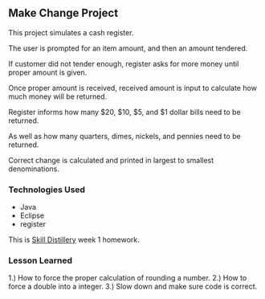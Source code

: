 ## Make Change Project
This project simulates a cash register.

The user is prompted for an item amount, and then an amount tendered.

If customer did not tender enough, register asks for more money until proper
amount is given.

Once proper amount is received, received amount is input to calculate how much
money will be returned.

Register informs how many $20, $10, $5, and $1 dollar bills need to be returned.

As well as how many quarters, dimes, nickels, and pennies need to be returned.

Correct change is calculated and printed in largest to smallest denominations.

### Technologies Used
* Java
* Eclipse
* register


This is [Skill Distillery](https://skilldistillery.com) week 1 homework.


### Lesson Learned

1.) How to force the proper calculation of rounding a number.
2.) How to force a double into a integer.
3.) Slow down and make sure code is correct.
